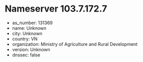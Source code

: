 # Nameserver 103.7.172.7

* as_number: 131369
* name: Unknown
* city: Unknown
* country: VN
* organization: Ministry of Agriculture and Rural Development
* version: Unknown
* dnssec: false

